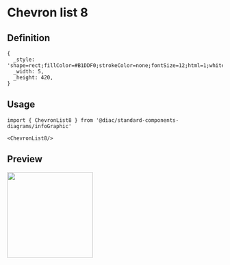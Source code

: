 # Chevron list 8

## Definition

```
{
  _style: 'shape=rect;fillColor=#B1DDF0;strokeColor=none;fontSize=12;html=1;whiteSpace=wrap;align=left;verticalAlign=top;spacing=5;rounded=0;',
  _width: 5,
  _height: 420,
}
```

## Usage

```
import { ChevronList8 } from '@diac/standard-components-diagrams/infoGraphic'

<ChevronList8/>
```

## Preview

<img src="./chevron-list-8.png" width="200"/>
